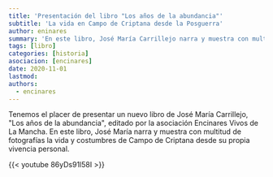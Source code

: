 ```yaml
---
title: 'Presentación del libro "Los años de la abundancia"'
subtitle: 'La vida en Campo de Criptana desde la Posguerra'
author: eninares
summary: 'En este libro, José María Carrillejo narra y muestra con multitud de fotografías la vida y costumbres de Campo de Criptana desde su propia vivencia personal.'
tags: [libro]
categories: [historia]
asociacion: [encinares]
date: 2020-11-01
lastmod:
authors:
  - encinares
---
```


Tenemos el placer de presentar un nuevo libro de José María Carrillejo, "Los años de la abundancia", editado por la asociación Encinares Vivos de La Mancha. En este libro, José María narra y muestra con multitud de fotografías la vida y costumbres de Campo de Criptana desde su propia vivencia personal.

{{< youtube 86yDs91l58I >}}

